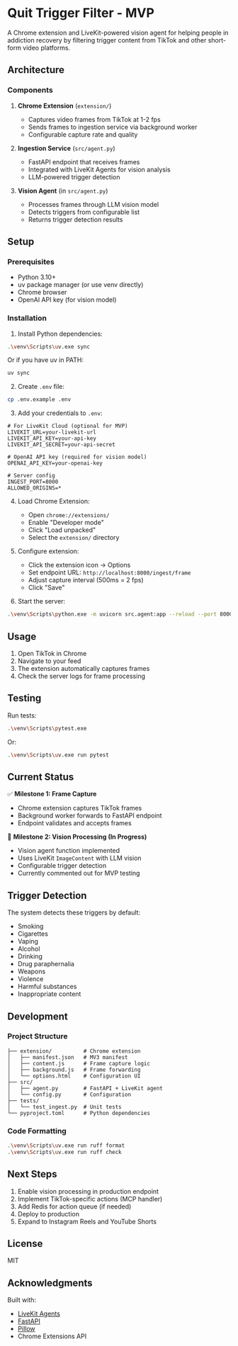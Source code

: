 # Quit Trigger Filter - MVP

A Chrome extension and LiveKit-powered vision agent for helping people in addiction recovery by filtering trigger content from TikTok and other short-form video platforms.

## Architecture

### Components

1. **Chrome Extension** (`extension/`)
   - Captures video frames from TikTok at 1-2 fps
   - Sends frames to ingestion service via background worker
   - Configurable capture rate and quality

2. **Ingestion Service** (`src/agent.py`)
   - FastAPI endpoint that receives frames
   - Integrated with LiveKit Agents for vision analysis
   - LLM-powered trigger detection

3. **Vision Agent** (in `src/agent.py`)
   - Processes frames through LLM vision model
   - Detects triggers from configurable list
   - Returns trigger detection results

## Setup

### Prerequisites

- Python 3.10+
- uv package manager (or use venv directly)
- Chrome browser
- OpenAI API key (for vision model)

### Installation

1. Install Python dependencies:
```bash
.\venv\Scripts\uv.exe sync
```

Or if you have uv in PATH:
```bash
uv sync
```

2. Create `.env` file:
```bash
cp .env.example .env
```

3. Add your credentials to `.env`:
```env
# For LiveKit Cloud (optional for MVP)
LIVEKIT_URL=your-livekit-url
LIVEKIT_API_KEY=your-api-key
LIVEKIT_API_SECRET=your-api-secret

# OpenAI API key (required for vision model)
OPENAI_API_KEY=your-openai-key

# Server config
INGEST_PORT=8000
ALLOWED_ORIGINS=*
```

4. Load Chrome Extension:
   - Open `chrome://extensions/`
   - Enable "Developer mode"
   - Click "Load unpacked"
   - Select the `extension/` directory

5. Configure extension:
   - Click the extension icon → Options
   - Set endpoint URL: `http://localhost:8000/ingest/frame`
   - Adjust capture interval (500ms = 2 fps)
   - Click "Save"

6. Start the server:
```bash
.\venv\Scripts\python.exe -m uvicorn src.agent:app --reload --port 8000
```

## Usage

1. Open TikTok in Chrome
2. Navigate to your feed
3. The extension automatically captures frames
4. Check the server logs for frame processing

## Testing

Run tests:
```bash
.\venv\Scripts\pytest.exe
```

Or:
```bash
.\venv\Scripts\uv.exe run pytest
```

## Current Status

✅ **Milestone 1: Frame Capture**
- Chrome extension captures TikTok frames
- Background worker forwards to FastAPI endpoint
- Endpoint validates and accepts frames

🔄 **Milestone 2: Vision Processing (In Progress)**
- Vision agent function implemented
- Uses LiveKit `ImageContent` with LLM vision
- Configurable trigger detection
- Currently commented out for MVP testing

## Trigger Detection

The system detects these triggers by default:
- Smoking
- Cigarettes
- Vaping
- Alcohol
- Drinking
- Drug paraphernalia
- Weapons
- Violence
- Harmful substances
- Inappropriate content

## Development

### Project Structure

```
├── extension/          # Chrome extension
│   ├── manifest.json   # MV3 manifest
│   ├── content.js      # Frame capture logic
│   ├── background.js   # Frame forwarding
│   └── options.html    # Configuration UI
├── src/
│   ├── agent.py        # FastAPI + LiveKit agent
│   └── config.py       # Configuration
├── tests/
│   └── test_ingest.py  # Unit tests
└── pyproject.toml      # Python dependencies
```

### Code Formatting

```bash
.\venv\Scripts\uv.exe run ruff format
.\venv\Scripts\uv.exe run ruff check
```

## Next Steps

1. Enable vision processing in production endpoint
2. Implement TikTok-specific actions (MCP handler)
3. Add Redis for action queue (if needed)
4. Deploy to production
5. Expand to Instagram Reels and YouTube Shorts

## License

MIT

## Acknowledgments

Built with:
- [LiveKit Agents](https://docs.livekit.io/agents/)
- [FastAPI](https://fastapi.tiangolo.com/)
- [Pillow](https://pillow.readthedocs.io/)
- Chrome Extensions API
